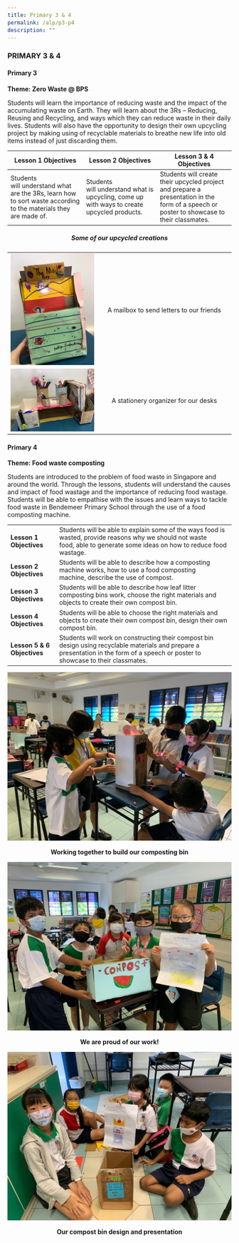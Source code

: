```yaml
---
title: Primary 3 & 4
permalink: /alp/p3-p4
description: ""
---
```

### PRIMARY 3 & 4

#### Primary 3

**Theme: Zero Waste @ BPS**

Students will learn the importance of reducing waste and the impact of the accumulating waste on Earth. They will learn about the 3Rs – Reducing, Reusing and Recycling, and ways which they can reduce waste in their daily lives. Students will also have the opportunity to design their own upcycling project by making using of recyclable materials to breathe new life into old items instead of just discarding them.

| Lesson 1 Objectives | Lesson 2 Objectives | Lesson 3 & 4 Objectives |
| --- | --- | --- |
| Students will understand what are the 3Rs, learn how to sort waste according to the materials they are made of.  | Students will understand what is upcycling, come up with ways to create upcycled products.  | Students will create their upcycled project and prepare a presentation in the form of a speech or poster to showcase to their classmates.  |

<h5 align="center"> Some of our upcycled creations </h5>

<table>
	<tr>
		<td width="40%">
			<img src="/images/p3%201.jpg"/>
		</td>
		<td>
			<p align="center">A mailbox to send letters to our friends</p>
		</td>
	</tr>
	<tr>
		<td>
			<img src="/images/p3%202.jpg"/>
		</td>
		<td>
			<p align="center">A stationery organizer for our desks  </p>
		</td>
	</tr>
</table>

  

#### Primary 4

**Theme: Food waste composting**

Students are introduced to the problem of food waste in Singapore and around the world. Through the lessons, students will understand the causes and impact of food wastage and the importance of reducing food wastage. Students will be able to empathise with the issues and learn ways to tackle food waste in Bendemeer Primary School through the use of a food composting machine.

| | |
| --- | --- |
| **Lesson 1 Objectives** | Students will be able to explain some of the ways food is wasted, provide reasons why we should not waste food, able to generate some ideas on how to reduce food wastage.  |
| **Lesson 2 Objectives**   | Students will be able to describe how a composting machine works, how to use a food composting machine, describe the use of compost. |
| **Lesson 3 Objectives** | Students will be able to describe how leaf litter composting bins work, choose the right materials and objects to create their own compost bin. |
| **Lesson 4 Objectives** | Students will be able to choose the right materials and objects to create their own compost bin, design their own compost bin. |
| **Lesson 5 & 6 Objectives** | Students will work on constructing their compost bin design using recyclable materials and prepare a presentation in the form of a speech or poster to showcase to their classmates. |

  
![](/images/p4%201.jpg)

<p align="center"><b>Working together to build our composting bin</b></p>

![](/images/p4%202.jpg)

<p align="center"><b>We are proud of our work!</b></p>

![](/images/p4%203.jpg)

<p align="center"><b>Our compost bin design and presentation</b></p>